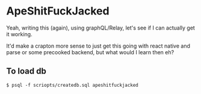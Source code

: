 # ApeShitFuckJacked

Yeah, writing this (again), using graphQL/Relay, let's see if I can actually get it working. 

It'd make a crapton more sense to just get this going with react native and parse or some precooked backend, but what would I learn then eh?

## To load db

```
$ psql -f scriopts/createdb.sql apeshitfuckjacked
```
